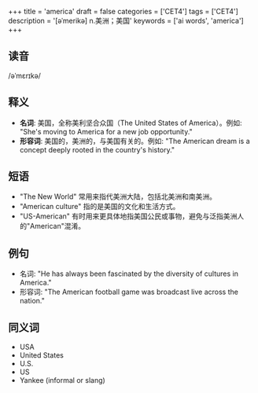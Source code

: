 +++
title = 'america'
draft = false
categories = ['CET4']
tags = ['CET4']
description = '[əˈmerikə] n.美洲；美国'
keywords = ['ai words', 'america']
+++

## 读音
/əˈmɛrɪkə/

## 释义
- **名词**: 美国，全称美利坚合众国（The United States of America）。例如: "She's moving to America for a new job opportunity."
- **形容词**: 美国的，美洲的，与美国有关的。例如: "The American dream is a concept deeply rooted in the country's history."

## 短语
- "The New World" 常用来指代美洲大陆，包括北美洲和南美洲。
- "American culture" 指的是美国的文化和生活方式。
- "US-American" 有时用来更具体地指美国公民或事物，避免与泛指美洲人的"American"混淆。

## 例句
- 名词: "He has always been fascinated by the diversity of cultures in America."
- 形容词: "The American football game was broadcast live across the nation."

## 同义词
- USA
- United States
- U.S.
- US
- Yankee (informal or slang)
